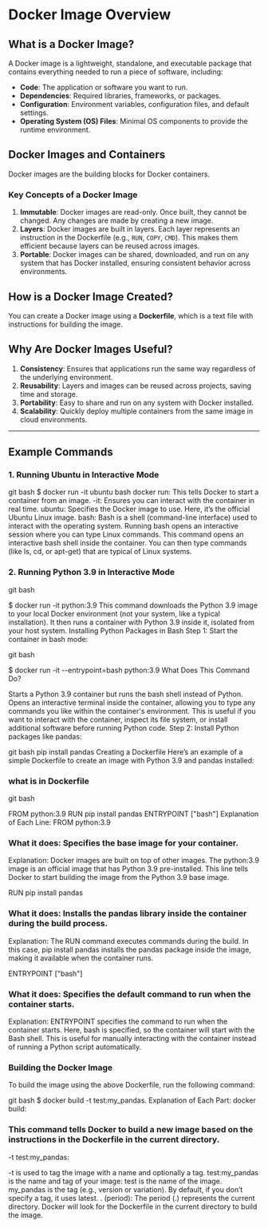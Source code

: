 # Docker Image Overview

## What is a Docker Image?

A Docker image is a lightweight, standalone, and executable package that contains everything needed to run a piece of software, including:

- **Code**: The application or software you want to run.
- **Dependencies**: Required libraries, frameworks, or packages.
- **Configuration**: Environment variables, configuration files, and default settings.
- **Operating System (OS) Files**: Minimal OS components to provide the runtime environment.

## Docker Images and Containers

Docker images are the building blocks for Docker containers.

### Key Concepts of a Docker Image

1. **Immutable**: Docker images are read-only. Once built, they cannot be changed. Any changes are made by creating a new image.
2. **Layers**: Docker images are built in layers. Each layer represents an instruction in the Dockerfile (e.g., `RUN`, `COPY`, `CMD`). This makes them efficient because layers can be reused across images.
3. **Portable**: Docker images can be shared, downloaded, and run on any system that has Docker installed, ensuring consistent behavior across environments.

## How is a Docker Image Created?

You can create a Docker image using a **Dockerfile**, which is a text file with instructions for building the image.

## Why Are Docker Images Useful?

1. **Consistency**: Ensures that applications run the same way regardless of the underlying environment.
2. **Reusability**: Layers and images can be reused across projects, saving time and storage.
3. **Portability**: Easy to share and run on any system with Docker installed.
4. **Scalability**: Quickly deploy multiple containers from the same image in cloud environments.

---

## Example Commands

### 1. Running Ubuntu in Interactive Mode

git bash
$ docker run -it ubuntu bash
docker run: This tells Docker to start a container from an image.
-it: Ensures you can interact with the container in real time.
ubuntu: Specifies the Docker image to use. Here, it’s the official Ubuntu Linux image.
bash: Bash is a shell (command-line interface) used to interact with the operating system. Running bash opens an interactive session where you can type Linux commands.
This command opens an interactive bash shell inside the container. You can then type commands (like ls, cd, or apt-get) that are typical of Linux systems.

### 2. Running Python 3.9 in Interactive Mode


git bash

$ docker run -it python:3.9
This command downloads the Python 3.9 image to your local Docker environment (not your system, like a typical installation).
It then runs a container with Python 3.9 inside it, isolated from your host system.
Installing Python Packages in Bash
Step 1: Start the container in bash mode:

git bash

$ docker run -it --entrypoint=bash python:3.9
What Does This Command Do?

Starts a Python 3.9 container but runs the bash shell instead of Python.
Opens an interactive terminal inside the container, allowing you to type any commands you like within the container's environment.
This is useful if you want to interact with the container, inspect its file system, or install additional software before running Python code.
Step 2: Install Python packages like pandas:

git bash
pip install pandas
Creating a Dockerfile
Here’s an example of a simple Dockerfile to create an image with Python 3.9 and pandas installed:

### what is in Dockerfile
git bash

FROM python:3.9
RUN pip install pandas
ENTRYPOINT ["bash"]
Explanation of Each Line:
FROM python:3.9

### What it does: Specifies the base image for your container.
Explanation: Docker images are built on top of other images. The python:3.9 image is an official image that has Python 3.9 pre-installed. This line tells Docker to start building the image from the Python 3.9 base image.

RUN pip install pandas

### What it does: Installs the pandas library inside the container during the build process.
Explanation: The RUN command executes commands during the build. In this case, pip install pandas installs the pandas package inside the image, making it available when the container runs.

ENTRYPOINT ["bash"]

### What it does: Specifies the default command to run when the container starts.
Explanation: ENTRYPOINT specifies the command to run when the container starts. Here, bash is specified, so the container will start with the Bash shell. This is useful for manually interacting with the container instead of running a Python script automatically.

### Building the Docker Image
To build the image using the above Dockerfile, run the following command:

git bash
$ docker build -t test:my_pandas.
Explanation of Each Part:
docker build:

### This command tells Docker to build a new image based on the instructions in the Dockerfile in the current directory.

-t test:my_pandas:

-t is used to tag the image with a name and optionally a tag.
test:my_pandas is the name and tag of your image:
test is the name of the image.
my_pandas is the tag (e.g., version or variation). By default, if you don’t specify a tag, it uses latest.
. (period):
The period (.) represents the current directory. Docker will look for the Dockerfile in the current directory to build the image.
